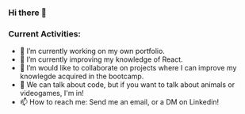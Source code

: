 ### Hi there 👋

<!--
**Christian-Ares/Christian-Ares** is a ✨ _special_ ✨ repository because its `README.md` (this file) appears on your GitHub profile. -->

### Current Activities:

- 🔭 I’m currently working on my own portfolio.
- 🌱 I’m currently improving my knowledge of React.
- 👯 I’m would like to collaborate on projects where I can improve my knowlegde acquired in the bootcamp.
- 💬 We can talk about code, but if you want to talk about animals or videogames, I'm in! 
- 📫 How to reach me: Send me an email, or a DM on Linkedin!


